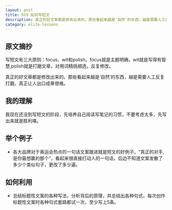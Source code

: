 ```yaml
---
layout: post
title: 019 如何写短文
description: 真正的好文章都是修改出来的。那些看起来越是‘自然’的东西，越是需要人工反复打磨。真正让人出口成章很难。
category: elite-lessons
---
```


## 原文摘抄
写短文有三大原则：focus、wit和polish。focus就是主题明确，wit就是写得有智慧,polish就是打磨文章，对用词精挑细选，反复修改。

真正的好文章都是修改出来的。那些看起来越是‘自然’的东西，越是需要人工反复打磨。真正让人出口成章很难。

## 我的理解
我现在还没到写短文的阶段，先培养自己阅读写笔记的习惯，不要考虑太多，先写出来就是胜利咯。

## 举个例子
- 各大品牌对于奥运会热点的一句话文案跟进就是短文的好例子。“真正的对手,是你最想赢的那个”，看起来很直接打动人的一句话，后边不知道文案发散了多少个类似句子，更改了多少遍。

## 如何利用
- 总结标题性文案的各种写法，分析背后的原理，并总结出各种句式，每次创作标题性文案时各种句式套路都试一次，至少写上5条。


